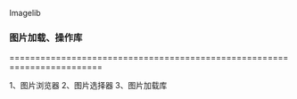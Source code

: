 Imagelib

### 图片加载、操作库
========================================================================

  1、图片浏览器
  2、图片选择器
  3、图片加载库
